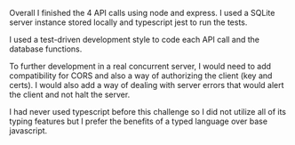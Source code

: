 Overall I finished the 4 API calls using node and express. I used a SQLite server instance stored locally and typescript jest to run the tests. 

I used a test-driven development style to code each API call and the database functions.

To further development in a real concurrent server, I would need to add compatibility for CORS and also a way of authorizing the client (key and certs).
I would also add a way of dealing with server errors that would alert the client and not halt the server.

I had never used typescript before this challenge so I did not utilize all of its typing features but I prefer the benefits of a typed language over base javascript.


